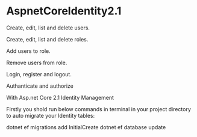 # AspnetCoreIdentity2.1

Create, edit, list and delete users.

Create, edit, list and delete roles.

Add users to role.

Remove users from role.

Login, register and logout.

Authanticate and authorize 

With Asp.net Core 2.1 Identity Management


Firstly you shold run below commands in terminal in your project directory to auto migrate your Identity tables:

 dotnet ef migrations add InitialCreate
 dotnet ef database update



